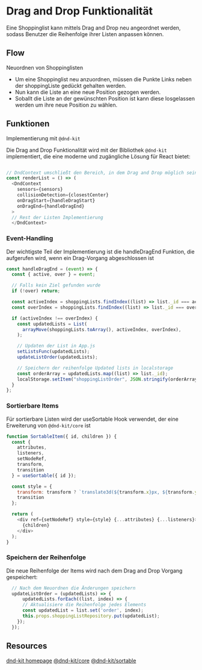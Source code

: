 # Drag and Drop Funktionalität

Eine Shoppinglist kann mittels Drag and Drop neu angeordnet werden, sodass Benutzer die Reihenfolge ihrer Listen anpassen können.

## Flow

Neuordnen von Shoppinglisten

- Um eine Shoppinglist neu anzuordnen, müssen die Punkte Links neben der shoppingListe gedückt gehalten werden.
- Nun kann die Liste an eine neue Position gezogen werden.
- Soballt die Liste an der gewünschten Position ist kann diese losgelassen werden um ihre neue Position zu wählen.

## Funktionen

Implementierung mit `@dnd-kit`

Die Drag and Drop Funktionalität wird mit der Bibliothek `@dnd-kit` implementiert, die eine moderne und zugängliche Lösung für React bietet:

```js

// DndContext umschließt den Bereich, in dem Drag and Drop möglich sein soll
const renderList = () => (
  <DndContext
    sensors={sensors}
    collisionDetection={closestCenter}
    onDragStart={handleDragStart}
    onDragEnd={handleDragEnd}
  >
  // Rest der Listen Implementierung
  </DndContext>

```

### Event-Handling

Der wichtigste Teil der Implementierung ist die handleDragEnd Funktion, die aufgerufen wird, wenn ein Drag-Vorgang abgeschlossen ist

```js
const handleDragEnd = (event) => {
  const { active, over } = event;

  // Falls kein Ziel gefunden wurde
  if (!over) return;

  const activeIndex = shoppingLists.findIndex((list) => list._id === active.id);
  const overIndex = shoppingLists.findIndex((list) => list._id === over.id);

  if (activeIndex !== overIndex) {
    const updatedLists = List(
      arrayMove(shoppingLists.toArray(), activeIndex, overIndex),
    );

    // Updaten der List in App.js
    setListsFunc(updatedLists);
    updateListOrder(updatedLists);

    // Speichern der reihenfolge Updated lists in localstorage
    const orderArray = updatedLists.map((list) => list._id);
    localStorage.setItem("shoppingListOrder", JSON.stringify(orderArray));
  }
};
```

### Sortierbare Items

Für sortierbare Listen wird der useSortable Hook verwendet, der eine Erweiterung von `@dnd-kit/core` ist

```js
function SortableItem({ id, children }) {
  const {
    attributes,
    listeners,
    setNodeRef,
    transform,
    transition
  } = useSortable({ id });

  const style = {
    transform: transform ? `translate3d(${transform.x}px, ${transform.y}px, 0)` : undefined,
    transition
  };

  return (
    <div ref={setNodeRef} style={style} {...attributes} {...listeners}>
      {children}
    </div>
  );
}
```

### Speichern der Reihenfolge

Die neue Reihenfolge der Items wird nach dem Drag and Drop Vorgang gespeichert:

```js
  // Nach dem Neuordnen die Änderungen speichern
  updateListOrder = (updatedLists) => {
      updatedLists.forEach((list, index) => {
      // Aktualisiere die Reihenfolge jedes Elements
      const updatedList = list.set('order', index);
      this.props.shoppingListRepository.put(updatedList);
    });
  });
```

## Resources

[dnd-kit homepage](https://dndkit.com/)
[@dnd-kit/core](https://www.npmjs.com/package/@dnd-kit/core)
[@dnd-kit/sortable](https://www.npmjs.com/package/@dnd-kit/sortable)
